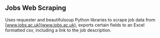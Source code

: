 ## Jobs Web Scraping

Uses requester and beautifulsoup Python libraries to scrape job data from [www.jobs.ac.uk](www.jobs.ac.uk), exports certain fields to an Excel formatted csv, including a link to the job description.
